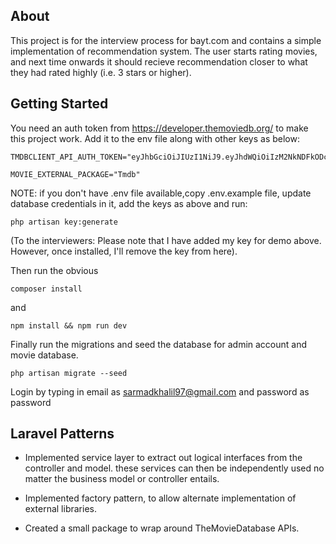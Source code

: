 ## About 

This project is for the interview process for bayt.com and contains a simple implementation of recommendation system.
The user starts rating movies, and next time onwards it should recieve recommendation closer to what they had rated highly (i.e. 3 stars or higher).

## Getting Started

You need an auth token from https://developer.themoviedb.org/ to make this project work. Add it to the env file along with other keys as below:

```
TMDBCLIENT_API_AUTH_TOKEN="eyJhbGciOiJIUzI1NiJ9.eyJhdWQiOiIzM2NkNDFkODczZmIzM2VhMzRlYjc0MzNjZjVlYjFiNyIsInN1YiI6IjY1Njc0ZGUzYzJiOWRmMDEwMDRjYmMyYSIsInNjb3BlcyI6WyJhcGlfcmVhZCJdLCJ2ZXJzaW9uIjoxfQ.phjKqdBr9gq7oZ9P0TvNrfqNASW4j3qhnOc1xMp7v7w"

MOVIE_EXTERNAL_PACKAGE="Tmdb"
```

NOTE: if you don't have .env file available,copy .env.example file, update database credentials in it, add the keys as above and run:
```
php artisan key:generate
```


(To the interviewers: Please note that I have added my key for demo above. However, once installed, I'll remove the key from here).

Then run the obvious 
```
composer install
```
and 
```
npm install && npm run dev
```

Finally run the migrations and seed the database for admin account and movie database.
```
php artisan migrate --seed
```

Login by typing in email as sarmadkhalil97@gmail.com and password as password

## Laravel Patterns

- Implemented service layer to extract out logical interfaces from the controller and model. these services can then be independently used no matter the business model or controller entails.

- Implemented factory pattern, to allow alternate implementation of external libraries.

- Created a small package to wrap around TheMovieDatabase APIs.
